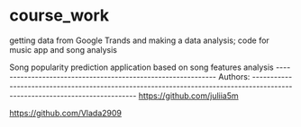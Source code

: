 # course_work
getting data from Google Trands and making a data analysis; code for music app and song analysis

Song popularity prediction application based on song features analysis -------------------------------------------------------------
Authors: ----------------------------------------------------------------------------------------------------------------------------
https://github.com/juliia5m 

https://github.com/Vlada2909
 
